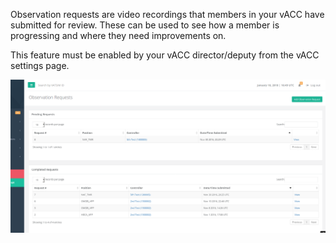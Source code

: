 Observation requests are video recordings that members in your vACC have submitted for review. These can be used to see how a member is progressing and where they need improvements on.

This feature must be enabled by your vACC director/deputy from the vACC settings page.

![](/assets/obsreqlist.PNG)